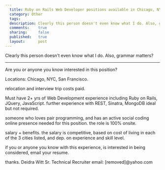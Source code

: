 ```yaml
---
  title: Ruby on Rails Web Developer positions available in Chicago, NYC, San Francisco
  category: Other
  tags:
  description: Clearly this person doesn't even know what I do. Also, grammar matters?
  comments:    true
  sharing:     false
  published:   true
  layout:      post
---
```


Clearly this person doesn't even know what I do. Also, grammar matters?

*****

Are you or anyone you know interested in this position?

Locations: Chicago, NYC, San Francisco.

relocation and interview trip costs paid.

Must have 2+ yrs of Web Development experience including Ruby on Rails, JQuery, JavaScript.  further experience with REST, Sinatra, MongoDB ideal but not required.

someone who loves pair programming, and has an active social coding online presence needed for this position.  the role is 100% onsite.

salary + benefits.  the salary is competitive, based on cost of living in each of the 3 cities listed, and dep. on experience and skill level.

if you or anyone you know with this experience, is interested in being considered, email your resume.

thanks.
Deidra Witt
Sr. Technical Recruiter
email: [removed]@yahoo.com
